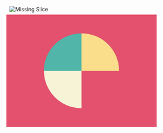 ![Missing Slice](https://cssbattle.dev/targets/6.png)
<div class="base">
	<div class= 'top'>
   		<div class="pie a"></div>
    	<div class="pie b"></div>
    </div>
	<div class='pie c'></div>
</div>

<style>
    .base {
    transform: translate(-8px, -8px);
    position: absolute;
    width: 400px;
    height: 300px;
    background: #E3516E;
  }
  .top{
    transform: translate(100px, 50px);
    display:flex
  }
  .a {
    background: #51B5A9;
  }
  .b {
    background: #FADE8B;
    transform:rotate(90deg)
  }
  .c {
    background: #F7F3D7;
    transform: translate(100px, 50px) rotate(270deg); 
  }
   .pie {
    width: 100px;
    height: 100px;
     border-radius: 120px 0px 0px 0px
  }
</style>
